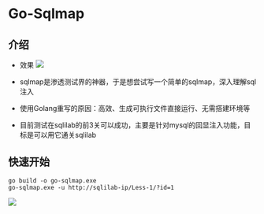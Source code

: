 # Go-Sqlmap

## 介绍

- 效果
![](https://raw.githubusercontent.com/EmYiQing/go-sqlmap/master/img/1.png)

- sqlmap是渗透测试界的神器，于是想尝试写一个简单的sqlmap，深入理解sql注入
- 使用Golang重写的原因：高效、生成可执行文件直接运行、无需搭建环境等
- 目前测试在sqlilab的前3关可以成功，主要是针对mysql的回显注入功能，目标是可以用它通关sqlilab

## 快速开始

```shell
go build -o go-sqlmap.exe
go-sqlmap.exe -u http://sqlilab-ip/Less-1/?id=1
```
![](https://raw.githubusercontent.com/EmYiQing/go-sqlmap/master/img/0.png)


